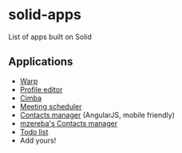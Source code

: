 # solid-apps
List of apps built on Solid

## Applications
 - [Warp](https://github.com/linkeddata/warp)
 - [Profile editor](https://github.com/linkeddata/profile-editor)
 - [Cimba](https://github.com/linkeddata/cimba)
 - [Meeting scheduler](https://github.com/linkeddata/app-schedule)
 - [Contacts manager](https://github.com/linkeddata/contacts) (AngularJS, mobile friendly)
 - [mzereba's Contacts manager](https://github.com/mzereba/contacts)
 - [Todo list](https://github.com/mzereba/todo)
 - Add yours!
